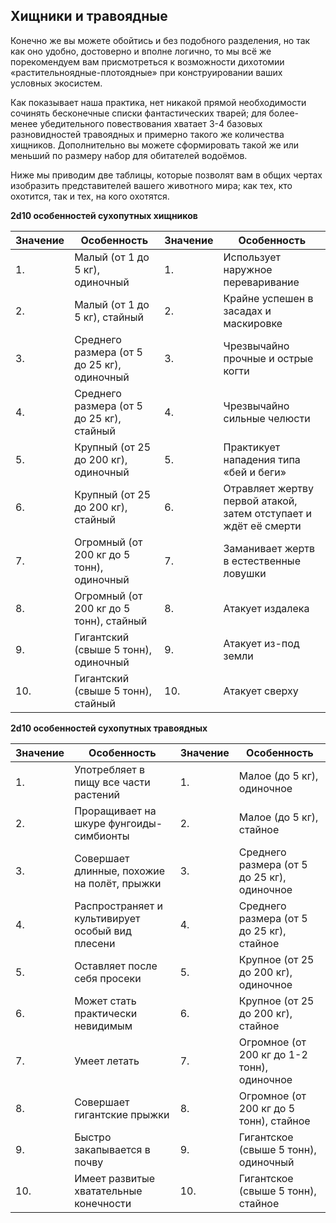 ## Хищники и травоядные

Конечно же вы можете обойтись и без подобного разделения, но так как оно удобно, достоверно и вполне логично, то мы всё же порекомендуем вам присмотреться к возможности дихотомии «растительноядные-плотоядные» при конструировании ваших условных экосистем.

Как показывает наша практика, нет никакой прямой необходимости сочинять бесконечные списки фантастических тварей; для более-менее убедительного повествования хватает 3-4 базовых разновидностей травоядных и примерно такого же количества хищников. Дополнительно вы можете сформировать такой же или меньший по размеру набор для обитателей водоёмов.

Ниже мы приводим две таблицы, которые позволят вам в общих чертах изобразить представителей вашего животного мира; как тех, кто охотится, так и тех, на кого охотятся.

**2d10 особенностей сухопутных хищников**

|Значение|Особенность|Значение|Особенность|
| ------------ | ------------ | ------------ | ------------ |
|1.|Малый (от 1 до 5 кг), одиночный|1.|Использует наружное переваривание|
|2.|Малый (от 1 до 5 кг), стайный|2.|Крайне успешен в засадах и маскировке|
|3.|Среднего размера (от 5 до 25 кг), одиночный|3.|Чрезвычайно прочные и острые когти|
|4.|Среднего размера (от 5 до 25 кг), стайный|4.|Чрезвычайно сильные челюсти|
|5.|Крупный (от 25 до 200 кг), одиночный|5.|Практикует нападения типа «бей и беги»|
|6.|Крупный (от 25 до 200 кг), стайный|6.|Отравляет жертву первой атакой, затем отступает и ждёт её смерти|
|7.|Огромный (от 200 кг до 5 тонн), одиночный|7.|Заманивает жертв в естественные ловушки|
|8.|Огромный (от 200 кг до 5 тонн), стайный|8.|Атакует издалека|
|9.|Гигантский (свыше 5 тонн), одиночный|9.|Атакует из-под земли|
|10.|Гигантский (свыше 5 тонн), стайный|10.|Атакует сверху|

**2d10 особенностей сухопутных травоядных**

|Значение|Особенность|Значение|Особенность|
| ------------ | ------------ | ------------ | ------------ |
|1.|Употребляет в пищу все части растений|1.|Малое (до 5 кг), одиночное|
|2.|Проращивает на шкуре фунгоиды-симбионты|2.|Малое (до 5 кг), стайное|
|3.|Совершает длинные, похожие на полёт, прыжки|3.|Среднего размера (от 5 до 25 кг), одиночное|
|4.|Распространяет и культивирует особый вид плесени|4.|Среднего размера (от 5 до 25 кг), стайное|
|5.|Оставляет после себя просеки|5.|Крупное (от 25 до 200 кг), одиночное|
|6.|Может стать практически невидимым|6.|Крупное (от 25 до 200 кг), стайное|
|7.|Умеет летать|7.|Огромное (от 200 кг до 1-2 тонн), одиночное|
|8.|Совершает гигантские прыжки|8.|Огромное (от 200 кг до 5 тонн), стайное|
|9.|Быстро закапывается в почву|9.|Гигантское (свыше 5 тонн), одиночный|
|10.|Имеет развитые хватательные конечности|10.|Гигантское (свыше 5 тонн), стайное|